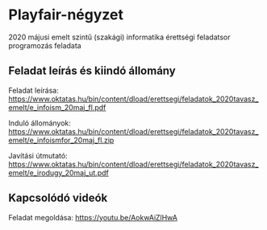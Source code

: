 # Playfair-négyzet
2020 májusi emelt szintű (szakági) informatika érettségi feladatsor programozás feladata

## Feladat leírás és kiindó állomány
Feladat leírása: https://www.oktatas.hu/bin/content/dload/erettsegi/feladatok_2020tavasz_emelt/e_infoism_20maj_fl.pdf  

Induló állományok: https://www.oktatas.hu/bin/content/dload/erettsegi/feladatok_2020tavasz_emelt/e_infoismfor_20maj_fl.zip  

Javítási útmutató: https://www.oktatas.hu/bin/content/dload/erettsegi/feladatok_2020tavasz_emelt/e_irodugy_20maj_ut.pdf

## Kapcsolódó videók
Feladat megoldása: https://youtu.be/AokwAiZlHwA
